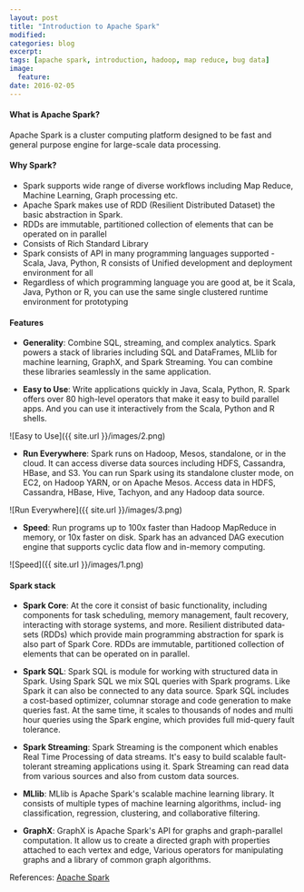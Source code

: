 ```yaml
---
layout: post
title: "Introduction to Apache Spark"
modified:
categories: blog
excerpt:
tags: [apache spark, introduction, hadoop, map reduce, bug data]
image:
  feature:
date: 2016-02-05
---
```


<!-- ## Sample Heading -->


<!-- ### Sample Heading 2 -->


#### What is Apache Spark?

Apache Spark is a cluster computing platform designed to be fast and general purpose engine for large-scale data processing.

#### Why Spark?

* Spark supports wide range of diverse workflows including Map Reduce, Machine Learning, Graph processing etc.
* Apache Spark makes use of RDD (Resilient Distributed Dataset) the basic abstraction in Spark.
* RDDs are immutable, partitioned collection of elements that can be operated on in parallel
* Consists of Rich Standard Library
* Spark consists of API in many programming languages supported - Scala, Java, Python, R consists of Unified development and deployment environment for all
* Regardless of which programming language you are good at, be it Scala, Java, Python or R, you can use the same single clustered runtime environment for prototyping


#### Features

* **Generality**: Combine SQL, streaming, and complex analytics. Spark powers a stack of libraries including SQL and DataFrames, MLlib for machine learning, GraphX, and Spark Streaming. You can combine these libraries seamlessly in the same application.

* **Easy to Use**: Write applications quickly in Java, Scala, Python, R. Spark offers over 80 high-level operators that make it easy to build parallel apps. And you can use it interactively from the Scala, Python and R shells.

![Easy to Use]({{ site.url }}/images/2.png)

* **Run Everywhere**: Spark runs on Hadoop, Mesos, standalone, or in the cloud. It can access diverse data sources including HDFS, Cassandra, HBase, and S3. You can run Spark using its standalone cluster mode, on EC2, on Hadoop YARN, or on Apache Mesos. Access data in HDFS, Cassandra, HBase, Hive, Tachyon, and any Hadoop data source.

![Run Everywhere]({{ site.url }}/images/3.png)

* **Speed**: Run programs up to 100x faster than Hadoop MapReduce in memory, or 10x faster on disk. Spark has an advanced DAG execution engine that supports cyclic data flow and in-memory computing.

![Speed]({{ site.url }}/images/1.png)


#### Spark stack


* **Spark Core**: At the core it consist of basic functionality, including components for task scheduling, memory management, fault recovery, interacting with storage systems, and more. Resilient distributed data‐ sets (RDDs) which provide main programming abstraction for spark is also part of Spark Core. RDDs are immutable, partitioned collection of elements that can be operated on in parallel.

* **Spark SQL**: Spark SQL is module for working with structured data in Spark. Using Spark SQL we mix SQL queries with Spark programs. Like Spark it can also be connected to any data source. Spark SQL includes a cost-based optimizer, columnar storage and code generation to make queries fast. At the same time, it scales to thousands of nodes and multi hour queries using the Spark engine, which provides full mid-query fault tolerance.

* **Spark Streaming**: Spark Streaming is the component which enables Real Time Processing of data streams. It's easy to build scalable fault-tolerant streaming applications using it. Spark Streaming can read data from various sources and also from custom data sources.

* **MLlib**: MLlib is Apache Spark's scalable machine learning library. It consists of multiple types of machine learning algorithms, includ‐ ing classification, regression, clustering, and collaborative filtering.

* **GraphX**: GraphX is Apache Spark's API for graphs and graph-parallel computation. It allow us to create a directed graph with properties attached to each vertex and edge, Various operators for manipulating graphs and a library of common graph algorithms.


References: <a href="http://spark.apache.org" target="_blank">Apache Spark</a>